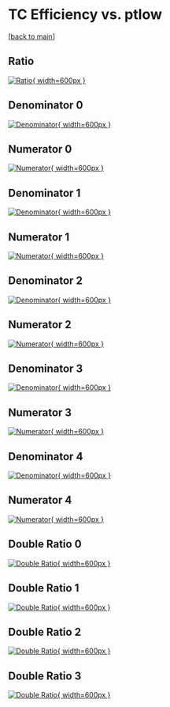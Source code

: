 # TC Efficiency vs. ptlow

[[back to main](./)]



## Ratio

[![Ratio](../mtv/var/TC_vtr_11_0_eff_ptlow.png){ width=600px }](../mtv/var/TC_vtr_11_0_eff_ptlow.pdf)

## Denominator 0

[![Denominator](../mtv/den/TC_vtr_11_0_eff_ptlow_den0.png){ width=600px }](../mtv/den/TC_vtr_11_0_eff_ptlow_den0.pdf)

## Numerator 0

[![Numerator](../mtv/num/TC_vtr_11_0_eff_ptlow_num0.png){ width=600px }](../mtv/num/TC_vtr_11_0_eff_ptlow_num0.pdf)

## Denominator 1

[![Denominator](../mtv/den/TC_vtr_11_0_eff_ptlow_den1.png){ width=600px }](../mtv/den/TC_vtr_11_0_eff_ptlow_den1.pdf)

## Numerator 1

[![Numerator](../mtv/num/TC_vtr_11_0_eff_ptlow_num1.png){ width=600px }](../mtv/num/TC_vtr_11_0_eff_ptlow_num1.pdf)

## Denominator 2

[![Denominator](../mtv/den/TC_vtr_11_0_eff_ptlow_den2.png){ width=600px }](../mtv/den/TC_vtr_11_0_eff_ptlow_den2.pdf)

## Numerator 2

[![Numerator](../mtv/num/TC_vtr_11_0_eff_ptlow_num2.png){ width=600px }](../mtv/num/TC_vtr_11_0_eff_ptlow_num2.pdf)

## Denominator 3

[![Denominator](../mtv/den/TC_vtr_11_0_eff_ptlow_den3.png){ width=600px }](../mtv/den/TC_vtr_11_0_eff_ptlow_den3.pdf)

## Numerator 3

[![Numerator](../mtv/num/TC_vtr_11_0_eff_ptlow_num3.png){ width=600px }](../mtv/num/TC_vtr_11_0_eff_ptlow_num3.pdf)

## Denominator 4

[![Denominator](../mtv/den/TC_vtr_11_0_eff_ptlow_den4.png){ width=600px }](../mtv/den/TC_vtr_11_0_eff_ptlow_den4.pdf)

## Numerator 4

[![Numerator](../mtv/num/TC_vtr_11_0_eff_ptlow_num4.png){ width=600px }](../mtv/num/TC_vtr_11_0_eff_ptlow_num4.pdf)

## Double Ratio 0

[![Double Ratio](../mtv/ratio/TC_vtr_11_0_eff_ptlow_ratio0.png){ width=600px }](../mtv/ratio/TC_vtr_11_0_eff_ptlow_ratio0.pdf)

## Double Ratio 1

[![Double Ratio](../mtv/ratio/TC_vtr_11_0_eff_ptlow_ratio1.png){ width=600px }](../mtv/ratio/TC_vtr_11_0_eff_ptlow_ratio1.pdf)

## Double Ratio 2

[![Double Ratio](../mtv/ratio/TC_vtr_11_0_eff_ptlow_ratio2.png){ width=600px }](../mtv/ratio/TC_vtr_11_0_eff_ptlow_ratio2.pdf)

## Double Ratio 3

[![Double Ratio](../mtv/ratio/TC_vtr_11_0_eff_ptlow_ratio3.png){ width=600px }](../mtv/ratio/TC_vtr_11_0_eff_ptlow_ratio3.pdf)

